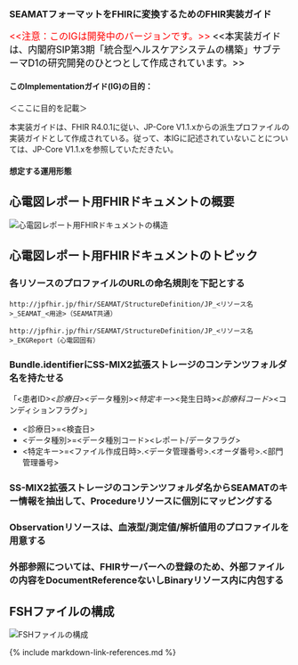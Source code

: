 ### SEAMATフォーマットをFHIRに変換するためのFHIR実装ガイド
 <span style="color: red; font-size: 120%;"><<注意：このIGは開発中のバージョンです。>></span>
  <span style="color: black; font-size: 120%;"><<本実装ガイドは、内閣府SIP第3期「統合型ヘルスケアシステムの構築」サブテーマD1の研究開発のひとつとして作成されています。>></span>
<br>

#### このImplementationガイド(IG)の目的：

＜ここに目的を記載＞

本実装ガイドは、FHIR R4.0.1に従い、JP-Core V1.1.xからの派生プロファイルの実装ガイドとして作成されている。従って、本IGに記述されていないことについては、JP-Core V1.1.xを参照していただきたい。

#### 想定する運用形態

## 心電図レポート用FHIRドキュメントの概要

![心電図レポート用FHIRドキュメントの構造](images/ecgReportStructure.png)


## 心電図レポート用FHIRドキュメントのトピック

### 各リソースのプロファイルのURLの命名規則を下記とする
  
    http://jpfhir.jp/fhir/SEAMAT/StructureDefinition/JP_<リソース名>_SEAMAT_<用途>（SEAMAT共通）
  
    http://jpfhir.jp/fhir/SEAMAT/StructureDefinition/JP_<リソース名>_EKGReport（心電図固有）

### Bundle.identifierにSS-MIX2拡張ストレージのコンテンツフォルダ名を持たせる
  
  「<患者ID>_<診療日>_<データ種別>_<特定キー>_<発生日時>_<診療科コード>_<コンディションフラグ>」
  
 - <診療日>=<検査日>
 - <データ種別>=<データ種別コード><レポート/データフラグ>
 - <特定キー>=<ファイル作成日時>.<データ管理番号>.<オーダ番号>.<部門管理番号>

### SS-MIX2拡張ストレージのコンテンツフォルダ名からSEAMATのキー情報を抽出して、Procedureリソースに個別にマッピングする

### Observationリソースは、血液型/測定値/解析値用のプロファイルを用意する

### 外部参照については、FHIRサーバーへの登録のため、外部ファイルの内容をDocumentReferenceないしBinaryリソース内に内包する

## FSHファイルの構成

![FSHファイルの構成](images/fsh_fileList.png)


{% include markdown-link-references.md %}
